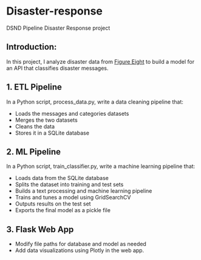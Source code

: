 # Disaster-response
DSND Pipeline Disaster Response project

## Introduction:

 In this project, I analyze disaster data from [Figure Eight](https://www.figure-eight.com/) 
 to build a model for an API that classifies disaster messages.
 
## 1. ETL Pipeline
In a Python script, process_data.py, write a data cleaning pipeline that:

- Loads the messages and categories datasets
- Merges the two datasets
- Cleans the data
- Stores it in a SQLite database
## 2. ML Pipeline
In a Python script, train_classifier.py, write a machine learning pipeline that:

- Loads data from the SQLite database
- Splits the dataset into training and test sets
- Builds a text processing and machine learning pipeline
- Trains and tunes a model using GridSearchCV
- Outputs results on the test set
- Exports the final model as a pickle file
## 3. Flask Web App

- Modify file paths for database and model as needed
- Add data visualizations using Plotly in the web app. 


